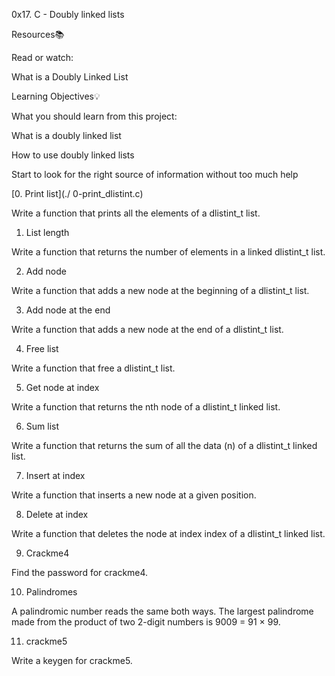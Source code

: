 0x17. C - Doubly linked lists

Resources📚

Read or watch:



What is a Doubly Linked List

Learning Objectives💡

What you should learn from this project:



What is a doubly linked list

How to use doubly linked lists

Start to look for the right source of information without too much help

[0. Print list](./ 0-print_dlistint.c)

Write a function that prints all the elements of a dlistint_t list.

1. List length

Write a function that returns the number of elements in a linked dlistint_t list.

2. Add node

Write a function that adds a new node at the beginning of a dlistint_t list.

3. Add node at the end

Write a function that adds a new node at the end of a dlistint_t list.

4. Free list

Write a function that free a dlistint_t list.

5. Get node at index

Write a function that returns the nth node of a dlistint_t linked list.

6. Sum list

Write a function that returns the sum of all the data (n) of a dlistint_t linked list.

7. Insert at index

Write a function that inserts a new node at a given position.

8. Delete at index

Write a function that deletes the node at index index of a dlistint_t linked list.

9. Crackme4

Find the password for crackme4.

10. Palindromes

A palindromic number reads the same both ways. The largest palindrome made from the product of two 2-digit numbers is 9009 = 91 × 99.

11. crackme5

Write a keygen for crackme5.

